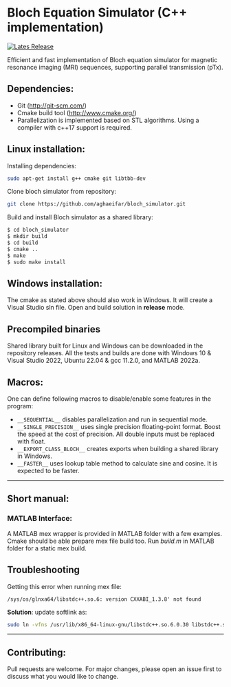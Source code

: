 # Bloch Equation Simulator (C++ implementation)
[![Lates Release](https://img.shields.io/github/v/release/aghaeifar/bloch_simulator)](https://github.com/aghaeifar/bloch_simulator/releases)


Efficient and fast implementation of Bloch equation simulator for magnetic resonance imaging (MRI) sequences, supporting parallel transmission (pTx).

## Dependencies:

* Git (http://git-scm.com/)
* Cmake build tool (http://www.cmake.org/)
* Parallelization is implemented based on STL algorithms. Using a compiler with c++17 support is required.


## Linux installation:

Installing dependencies:

```sh
sudo apt-get install g++ cmake git libtbb-dev
```

Clone bloch simulator from repository:

```sh
git clone https://github.com/aghaeifar/bloch_simulator.git
```

Build and install Bloch simulator as a shared library:

```sh
$ cd bloch_simulator
$ mkdir build
$ cd build
$ cmake ..
$ make
$ sudo make install
```

## Windows installation:
The cmake as stated above should also work in Windows. It will create a Visual Studio sln file. Open and build solution in **release** mode.
## Precompiled binaries
Shared library built for Linux and Windows can be downloaded in the repository releases. All the tests and builds are done with Windows 10 & Visual Studio 2022, Ubuntu 22.04 & gcc 11.2.0, and MATLAB 2022a.

## Macros:

One can define following macros to disable/enable some features in the program:
- ```__SEQUENTIAL__``` disables parallelization and run in sequential mode.
- ```__SINGLE_PRECISION__``` uses single precision floating-point format. Boost the speed at the cost of precision. All double inputs must be replaced with float.
- ```__EXPORT_CLASS_BLOCH__``` creates exports when building a shared library in Windows.
- ```__FASTER__``` uses lookup table method to calculate sine and cosine. It is expected to be faster.
---

## Short manual:

### MATLAB Interface:

A MATLAB mex wrapper is provided in MATLAB folder with a few examples. Cmake should be able prepare mex file build too. Run *build.m* in MATLAB folder for a static mex build.


## Troubleshooting 

Getting this error when running mex file:
```
/sys/os/glnxa64/libstdc++.so.6: version CXXABI_1.3.8' not found
```
**Solution**: update softlink as:
```sh
sudo ln -vfns /usr/lib/x86_64-linux-gnu/libstdc++.so.6.0.30 libstdc++.so.6
```


---

## Contributing:

Pull requests are welcome. For major changes, please open an issue first to discuss what you would like to change.